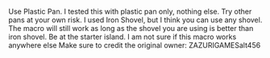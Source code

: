 Use Plastic Pan. I tested this with plastic pan only, nothing else. Try other pans at your own risk.
I used Iron Shovel, but I think you can use any shovel. The macro will still work as long as the shovel you are using is better than iron shovel.
Be at the starter island. I am not sure if this macro works anywhere else
Make sure to credit the original owner: ZAZURIGAMESalt456
